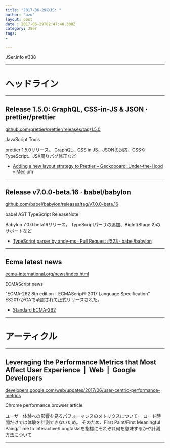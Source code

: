 ```yaml
---
title: "2017-06-29のJS: "
author: "azu"
layout: post
date : 2017-06-29T02:47:48.380Z
category: JSer
tags:
-

---
```


JSer.info #338

----

<h1 class="site-genre">ヘッドライン</h1>

----

## Release 1.5.0: GraphQL, CSS-in-JS & JSON · prettier/prettier
[github.com/prettier/prettier/releases/tag/1.5.0](https://github.com/prettier/prettier/releases/tag/1.5.0 "Release 1.5.0: GraphQL, CSS-in-JS & JSON · prettier/prettier")
<p class="jser-tags jser-tag-icon"><span class="jser-tag">JavaScript</span> <span class="jser-tag">Tools</span></p>

prettier 1.5.0リリース。
GraphQL、CSS in JS、JSONの対応、CSSやTypeScript、JSX周りバグ修正など

- [Adding a new layout strategy to Prettier – Geckoboard: Under-the-Hood – Medium](https://medium.com/geckoboard-under-the-hood/adding-a-new-layout-strategy-to-prettier-8d33084c0f99 "Adding a new layout strategy to Prettier – Geckoboard: Under-the-Hood – Medium")

----

## Release v7.0.0-beta.16 · babel/babylon
[github.com/babel/babylon/releases/tag/v7.0.0-beta.16](https://github.com/babel/babylon/releases/tag/v7.0.0-beta.16 "Release v7.0.0-beta.16 · babel/babylon")
<p class="jser-tags jser-tag-icon"><span class="jser-tag">babel</span> <span class="jser-tag">AST</span> <span class="jser-tag">TypeScript</span> <span class="jser-tag">ReleaseNote</span></p>

Babylon 7.0.0 beta16リリース。
TypeScriptパーサの追加、BigInt(Stage 2)のサポートなど

- [TypeScript parser by andy-ms · Pull Request #523 · babel/babylon](https://github.com/babel/babylon/pull/523 "TypeScript parser by andy-ms · Pull Request #523 · babel/babylon")

----

## Ecma latest news
[ecma-international.org/news/index.html](http://ecma-international.org/news/index.html "Ecma latest news")
<p class="jser-tags jser-tag-icon"><span class="jser-tag">ECMAScript</span> <span class="jser-tag">news</span></p>

"ECMA-262 8th edition - ECMAScript® 2017 Language Specification" ES2017がGAで承認されて正式リリースされた。

- [Standard ECMA-262](http://ecma-international.org/publications/standards/Ecma-262.htm "Standard ECMA-262")

----
<h1 class="site-genre">アーティクル</h1>

----

## Leveraging the Performance Metrics that Most Affect User Experience  |  Web  |  Google Developers
[developers.google.com/web/updates/2017/06/user-centric-performance-metrics](https://developers.google.com/web/updates/2017/06/user-centric-performance-metrics "Leveraging the Performance Metrics that Most Affect User Experience  |  Web  |  Google Developers")
<p class="jser-tags jser-tag-icon"><span class="jser-tag">Chrome</span> <span class="jser-tag">performance</span> <span class="jser-tag">browser</span> <span class="jser-tag">article</span></p>

ユーザー体験への影響を見るパフォーマンスのメトリクスについて。
ロード時間だけでは体験を計測できないため。
そのため、First Paint/First Meaningful Paing/Time to Interactive/Longtasksを指標にそれぞれ何を意味するかや計測方法について


----
